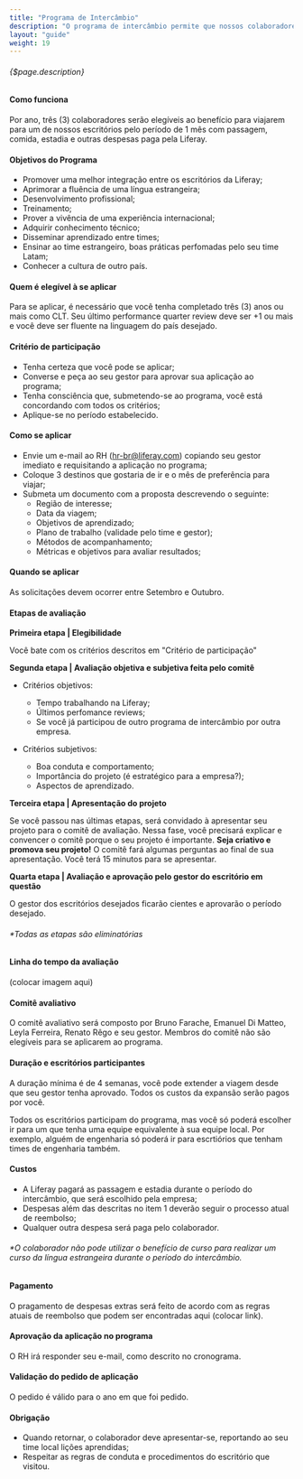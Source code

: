 ```yaml
---
title: "Programa de Intercâmbio"
description: "O programa de intercâmbio permite que nossos colaboradores possam viver uma experiência internacional, melhorar sua habilidade com uma lingua estrangeira e interagir com outros escritórios da Liferay ao redor do mundo."
layout: "guide"
weight: 19
---
```


###### {$page.description}

<article id="1">

#### Como funciona

Por ano, três (3) colaboradores serão elegíveis ao benefício para viajarem  para um de nossos escritórios pelo período de 1 mês com passagem, comida, estadia e outras despesas paga pela Liferay.

</article>

<article id="2">

#### Objetivos do Programa

- Promover uma melhor integração entre os escritórios da Liferay;
- Aprimorar a fluência de uma língua estrangeira;
- Desenvolvimento profissional;
- Treinamento;
- Prover a vivência de uma experiência internacional;
- Adquirir conhecimento técnico;
- Disseminar aprendizado entre times;
- Ensinar ao time estrangeiro, boas práticas perfomadas pelo seu time Latam;
- Conhecer a cultura de outro país.

#### Quem é elegível à se aplicar

Para se aplicar, é necessário que você tenha completado três (3) anos ou mais como CLT. Seu último performance quarter review deve ser +1 ou mais e você deve ser fluente na linguagem do país desejado.

#### Critério de participação

- Tenha certeza que você pode se aplicar;
- Converse e peça ao seu gestor para aprovar sua aplicação ao programa;
- Tenha consciência que, submetendo-se ao programa, você está concordando com todos os critérios;
- Aplique-se no período estabelecido.

#### Como se aplicar

- Envie um e-mail ao RH (<hr-br@liferay.com>) copiando seu gestor imediato e requisitando a aplicação no programa;
- Coloque 3 destinos que gostaria de ir e o mês de preferência para viajar;
- Submeta um documento com a proposta descrevendo o seguinte:
    - Região de interesse;
    - Data da viagem;
    - Objetivos de aprendizado;
    - Plano de trabalho (validade pelo time e gestor);
    - Métodos de acompanhamento;
    - Métricas e objetivos para avaliar resultados;

#### Quando se aplicar

As solicitações devem ocorrer entre Setembro e Outubro.

#### Etapas de avaliação

<b>Primeira etapa | Elegibilidade</b>

Você bate com os critérios descritos em "Critério de participação"

<b>Segunda etapa | Avaliação objetiva e subjetiva feita pelo comitê</b>

- Critérios objetivos:

    - Tempo trabalhando na Liferay;
    - Últimos perfomance reviews;
    - Se você já participou de outro programa de intercâmbio por outra empresa.

- Critérios subjetivos:
    - Boa conduta e comportamento;
    - Importância do projeto (é estratégico para a empresa?);
    - Aspectos de aprendizado.

<b>Terceira etapa | Apresentação do projeto</b>

Se você passou nas últimas etapas, será convidado à apresentar seu projeto para o comitê de avaliação. Nessa fase, você precisará explicar e convencer o comitê porque o seu projeto é importante. <b>Seja criativo e promova seu projeto!</b> O comitê fará algumas perguntas ao final de sua apresentação. Você terá 15 minutos para se apresentar.

<b>Quarta etapa | Avaliação e aprovação pelo gestor do escritório em questão</b>

O gestor dos escritórios desejados ficarão cientes e aprovarão o período desejado.

###### *Todas as etapas são eliminatórias

#### Linha do tempo da avaliação

(colocar imagem aqui)

#### Comitê avaliativo

O comitê avaliativo será composto por Bruno Farache, Emanuel Di Matteo, Leyla Ferreira, Renato Rêgo e seu gestor. Membros do comitê não são elegíveis para se aplicarem ao programa.

#### Duração e escritórios participantes

A duração mínima é de 4 semanas, você pode extender a viagem desde que seu gestor tenha aprovado. Todos os custos da expansão serão pagos por você.

Todos os escritórios participam do programa, mas você só poderá escolher ir para um que tenha uma equipe equivalente à sua equipe local. Por exemplo, alguém de engenharia só poderá ir para escrtiórios que tenham times de engenharia também.

#### Custos

- A Liferay pagará as passagem e estadia durante o período do intercâmbio, que será escolhido pela empresa;
- Despesas além das descritas no item 1 deverão seguir o processo atual de reembolso;
- Qualquer outra despesa será paga pelo colaborador. 

###### *O colaborador não pode utilizar o benefício de curso para realizar um curso da língua estrangeira durante o período do intercâmbio.

#### Pagamento

O pragamento de despesas extras será feito de acordo com as regras atuais de reembolso que podem ser encontradas aqui (colocar link). 

#### Aprovação da aplicação no programa

O RH irá responder seu e-mail, como descrito no cronograma.

#### Validação do pedido de aplicação

O pedido é válido para o ano em que foi pedido.

#### Obrigação

- Quando retornar, o colaborador deve apresentar-se, reportando ao seu time local lições aprendidas;
- Respeitar as regras de conduta e procedimentos do escritório que visitou.